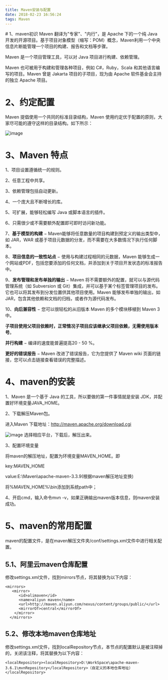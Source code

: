 ```yaml
---
title: Maven安装与配置
date: 2018-02-23 16:56:24
tags: Maven
---
```

<meta name="referrer" content="no-referrer" />
# 1、maven初识
Maven 翻译为"专家"、"内行"，是 Apache 下的一个纯 Java 开发的开源项目。基于项目对象模型（缩写：POM）概念，Maven利用一个中央信息片断能管理一个项目的构建、报告和文档等步骤。

Maven 是一个项目管理工具，可以对 Java 项目进行构建、依赖管理。

Maven 也可被用于构建和管理各种项目，例如 C#，Ruby，Scala 和其他语言编写的项目。Maven 曾是 Jakarta 项目的子项目，现为由 Apache 软件基金会主持的独立 Apache 项目。
# 2、约定配置
Maven 提倡使用一个共同的标准目录结构，Maven 使用约定优于配置的原则，大家尽可能的遵守这样的目录结构。如下所示：

![image](http://chatbot.xielin.top/maven/maven01.jpg)

# 3、Maven 特点
1、项目设置遵循统一的规则。

2、任意工程中共享。

3、依赖管理包括自动更新。

4、一个庞大且不断增长的库。

5、可扩展，能够轻松编写 Java 或脚本语言的插件。

6、只需很少或不需要额外配置即可即时访问新功能。

7、**基于模型的构建** − Maven能够将任意数量的项目构建到预定义的输出类型中，如 JAR，WAR 或基于项目元数据的分发，而不需要在大多数情况下执行任何脚本。

8、**项目信息的一致性站点** − 使用与构建过程相同的元数据，Maven 能够生成一个网站或PDF，包括您要添加的任何文档，并添加到关于项目开发状态的标准报告中。

9、**发布管理和发布单独的输出** − Maven 将不需要额外的配置，就可以与源代码管理系统（如 Subversion 或 Git）集成，并可以基于某个标签管理项目的发布。它也可以将其发布到分发位置供其他项目使用。Maven 能够发布单独的输出，如 JAR，包含其他依赖和文档的归档，或者作为源代码发布。

10、**向后兼容性** − 您可以很轻松的从旧版本 Maven 的多个模块移植到 Maven 3 中。

**子项目使用父项目依赖时，正常情况子项目应该继承父项目依赖，无需使用版本号**。

**并行构建** − 编译的速度能普遍提高20 - 50 %。

**更好的错误报告** − Maven 改进了错误报告，它为您提供了 Maven wiki 页面的链接，您可以点击链接查看错误的完整描述。

# 4、maven的安装
1、Maven 是一个基于 Java 的工具，所以要做的第一件事情就是安装 JDK，并配置好环境变量JAVA_HOME。

2、下载解压Maven包。

进入Maven 下载地址：http://maven.apache.org/download.cgi 

![image](https://www.runoob.com/wp-content/uploads/2018/09/750D721E-0624-4C16-AD4B-9EA5D7F6289A.png)
选择相应平台，下载后，解压出来。

3、配置环境变量

将maven的解压地址，配置为环境变量MAVEN_HOME。即

key:MAVEN_HOME

value:E:\Maven\apache-maven-3.3.9(根据maven解压地址变换)

将%MAVEN_HOME%\bin添加到系统path中；

4、开启cmd，输入命令mvn -v，如果正确输出maven版本信息，则maven安装成功。

# 5、maven的常用配置
maven的配置文件，是在maven解压文件夹/conf/settings.xml文件中进行相关配置。
## 5.1、阿里云maven仓库配置

修改settings.xml文件，找到mirrors节点，将其替换为以下内容：

```
<mirrors>
   <mirror>
      <id>alimaven</id>
      <name>aliyun maven</name>
      <url>http://maven.aliyun.com/nexus/content/groups/public/</url>
      <mirrorOf>central</mirrorOf>       
	</mirror>
  </mirrors>
```

## 5.2、修改本地maven仓库地址

修改settings.xml文件，找到localRepository节点，本节点的配置默认是被注释掉的，关闭该注释，将其替换为以下内容：

```
<localRepository><localRepository>D:\WorkSpace\apache-maven-3.6.1\mvnRepository</localRepository>（自定义的本地仓库地址）</localRepository>
```
